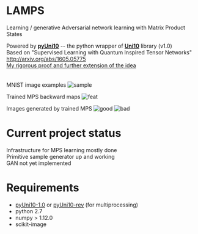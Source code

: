 # LAMPS

Learning / generative Adversarial network learning with Matrix Product States  

Powered by [**pyUni10**](https://uni10-tutorials.readthedocs.io/en/latest/index.html) -- the python wrapper of [**Uni10**](https://github.com/yingjerkao/uni10) library (v1.0)  
Based on "Supervised Learning with Quantum Inspired Tensor Networks" http://arxiv.org/abs/1605.05775  
[My rigorous proof and further extension of the idea](https://goo.gl/tQRYCT)
<br/><br/><br/>
MNIST image examples ![sample](https://i.imgur.com/cfGZLpO.png) 

Trained MPS backward maps
![feat](https://i.imgur.com/AfAtd93.png) 

Images generated by trained MPS
![good](https://i.imgur.com/g4TStmi.png) 
![bad](https://i.imgur.com/bCA2zIK.png)

# Current project status

Infrastructure for MPS learning mostly done  
Primitive sample generator up and working  
GAN not yet implemented

# Requirements
 - [pyUni10-1.0](https://uni10-tutorials.readthedocs.io/en/latest/index.html) or [pyUni10-rev](https://github.com/cylo/uni10) (for multiprocessing)
 - python 2.7
 - numpy > 1.12.0
 - scikit-image
